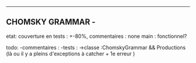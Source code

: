 -----------------
CHOMSKY GRAMMAR -
-----------------
etat: 
  couverture en tests : +-80%,
  commentaires : none
  main : fonctionnel?
  
todo:
-commentaires :
-tests :
  ->classe :ChomskyGrammar &&
            Productions (là ou il y a pleins d'exceptions à catcher + 1e erreur )
